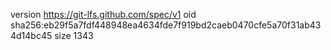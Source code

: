 version https://git-lfs.github.com/spec/v1
oid sha256:eb29f5a7fdf448948ea4634fde7f919bd2caeb0470cfe5a70f31ab434d14bc45
size 1343
